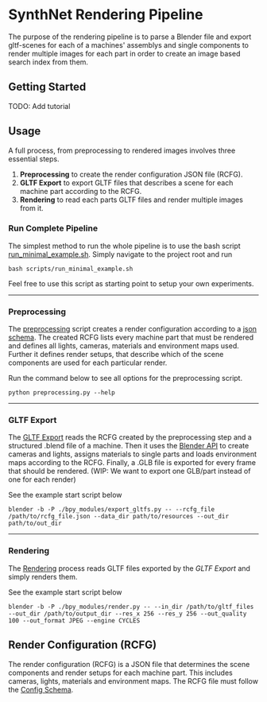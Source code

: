 # SynthNet Rendering Pipeline

The purpose of the rendering pipeline is to parse a Blender file and export gltf-scenes for each of a machines' assemblys and single components to render multiple images for each part in order to create an image based search index from them.

## Getting Started

TODO: Add tutorial

## Usage

A full process, from preprocessing to rendered images involves three essential steps.
1. **Preprocessing** to create the render configuration JSON file (RCFG).
2. **GLTF Export** to export GLTF files that describes a scene for each machine part according to the RCFG.
3. **Rendering** to read each parts GLTF files and render multiple images from it.

### Run Complete Pipeline
The simplest method to run the whole pipeline is to use the bash script [run_minimal_example.sh](./scripts/run_minimal_example.sh). 
Simply navigate to the project root and run
```shell
bash scripts/run_minimal_example.sh
``` 
Feel free to use this script as starting point to setup your own experiments.

---
### Preprocessing
The [preprocessing](./preprocessing.py) script creates a render configuration according to a [json schema](./validation/schemas/rcfg_schema_v2.json). The created RCFG lists every machine part that must be rendered and defines all lights, cameras, materials and environment maps used. Further it defines render setups, that describe which of the scene components are used for each particular render.

Run the command below to see all options for the preprocessing script.
```shell
python preprocessing.py --help
```
---
### GLTF Export
The [GLTF Export](./bpy_modules/export_gltfs.py) reads the RCFG created by the preprocessing step and a structured .blend file of a machine. Then it uses the [Blender API](https://docs.blender.org/api/current/index.html) to create cameras and lights, assigns materials to single parts and loads environment maps according to the RCFG. Finally, a .GLB file is exported for every frame that should be rendered. (WIP: We want to export one GLB/part instead of one for each render)

See the example start script below
```shell
blender -b -P ./bpy_modules/export_gltfs.py -- --rcfg_file /path/to/rcfg_file.json --data_dir path/to/resources --out_dir path/to/out_dir
```
---
### Rendering
The [Rendering](./bpy_modules/render.py) process reads GLTF files exported by the *GLTF Export* and simply renders them.

See the example start script below
```shell
blender -b -P ./bpy_modules/render.py -- --in_dir /path/to/gltf_files --out_dir /path/to/output_dir --res_x 256 --res_y 256 --out_quality 100 --out_format JPEG --engine CYCLES
```

## Render Configuration (RCFG)

The render configuration (RCFG) is a JSON file that determines the scene components and render setups for each machine part. This includes cameras, lights, materials and environment maps. The RCFG file must follow the [Config Schema](./validation/schemas/rcfg_schema_v2.json).
